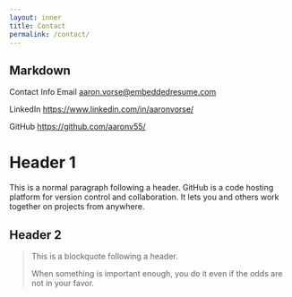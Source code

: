 ```yaml
---
layout: inner
title: Contact
permalink: /contact/
---
```

## Markdown

Contact Info
Email
aaron.vorse@embeddedresume.com

LinkedIn
https://www.linkedin.com/in/aaronvorse/

GitHub
https://github.com/aaronv55/

# Header 1

This is a normal paragraph following a header. GitHub is a code hosting platform for version control and collaboration. It lets you and others work together on projects from anywhere.

## Header 2

> This is a blockquote following a header.
>
> When something is important enough, you do it even if the odds are not in your favor.
